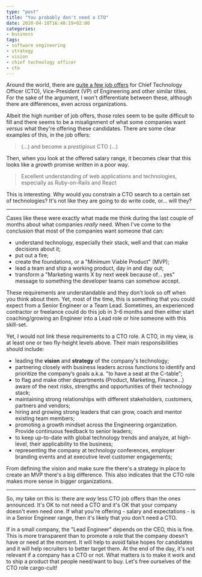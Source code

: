 ```yaml
---
type: "post"
title: "You probably don't need a CTO"
date: 2020-04-10T16:48:19+02:00
categories:
- business
tags:
- software engineering
- strategy
- vision
- chief technology officer
- cto
---
```


Around the world, there are [quite a few job offers][linkedin-offers] for Chief Technology Officer (CTO), Vice-President (VP) of Engineering and other similar titles. For the sake of the argument, I won't differentiate between these, although there are differences, even across organizations. 

Albeit the high number of job offers, those roles seem to be quite difficult to fill and there seems to be a misalignment of what some companies want _versus_ what they're offering these candidates. There are some clear examples of this, in the job offers:

> (...) and become a *prestigious* CTO (...)

Then, when you look at the offered salary range, it becomes clear that this looks like a _growth_ promise written in a poor way.


> Excellent understanding of web applications and technologies, especially as Ruby-on-Rails and React

This is interesting. Why would you constrain a CTO search to a certain set of technologies? It's not like they are going to do write code, or... will they?

---

Cases like these were exactly what made me think during the last couple of months about what companies _really_ need. When I've come to the conclusion that most of the companies want someone that can:

* understand technology, especially their stack, well and that can make decisions about it;
* put out a fire;
* create the foundations, or a "Minimum Viable Product" (MVP);
* lead a team and ship a working product, day in and day out;
* transform a "Marketing wants X by next week because of... yes" message to something the developer teams can somehow accept.

These requirements are understandable and they don't look so off when you think about them. Yet, most of the time, this is something that you could expect from a Senior Engineer or a Team Lead. Sometimes, an experienced contractor or freelance could do this job in 3-6 months and then either start coaching/growing an Engineer into a Lead role or hire someone with this skill-set.

Yet, I would not link these requirements to a CTO role. A CTO, in my view, is at least one or two fly-height levels above. Their main responsibilities should include:

* leading the **vision** and **strategy** of the company's technology;
* partnering closely with business leaders across functions to identify and prioritize the company’s goals a.k.a. "to have a seat at the C-table";
* to flag and make other departments (Product, Marketing, Finance...) aware of the next risks, strengths and opportunities of their technology stack;
* maintaining strong relationships with different stakeholders, customers, partners and vendors;
* hiring and growing strong leaders that can grow, coach and mentor existing team members; 
* promoting a growth mindset across the Engineering organization. Provide continuous feedback to senior leaders;
* to keep up-to-date with global technology trends and analyze, at high-level, their applicability to the business;
* representing the company at technology conferences, employer branding events and at executive level customer engagements;

From defining the vision and make sure the there's a strategy in place to create an MVP there's a big difference. This also indicates that the CTO role makes more sense in bigger organizations.

---

So, my take on this is: there are _way_ less CTO job offers than the ones announced. It's OK to not need a CTO and it's OK that your company doesn't even need one. If what you're offering - salary and expectations - is in a Senior Engineer range, then it's likely that you don't need a CTO. 

If in a small company, the "Lead Engineer" depends on the CEO, this is fine. This is more transparent than to promote a role that the company doesn't have or need at the moment. It will help to avoid false hopes for candidates and it will help recruiters to better target them. At the end of the day, it's not relevant if a company has a CTO or not. What matters is to make it work and to ship a product that people need/want to buy. Let's free ourselves of the CTO role cargo-cult!


[linkedin-offers]: https://www.linkedin.com/jobs/search/?geoId=92000000&keywords=CTO&location=Worldwide
